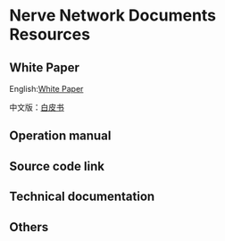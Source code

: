 # Nerve Network Documents Resources

## White Paper

English:[White Paper](./EN/Nerve-WhitePaper-v1.00.pdf)

中文版：[白皮书](./zh-CN/Nerve-Whitepaper-v1.00.pdf)

## Operation manual



## Source code link



## Technical documentation



## Others







